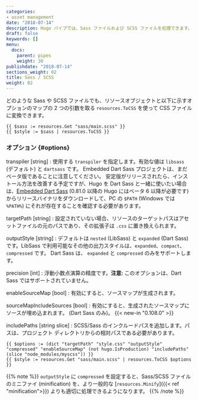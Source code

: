 ```yaml
---
categories:
- asset management
date: "2018-07-14"
description: Hugo パイプでは、Sass ファイルおよび SCSS ファイルを処理できます。
draft: false
keywords: []
menu:
  docs:
    parent: pipes
    weight: 30
publishdate: "2018-07-14"
sections_weight: 02
title: Sass / SCSS
weight: 02
---
```


どのような Sass や SCSS ファイルでも、リソースオブジェクトと以下に示すオプションのマップの 2 つの引数を取る `resources.ToCSS` を使って CSS ファイルに変換できます。

```go-html-template
{{ $sass := resources.Get "sass/main.scss" }}
{{ $style := $sass | resources.ToCSS }}
```

### オプション {#options}

transpiler [string]
: 使用する `transpiler` を指定します。有効な値は `libsass` (デフォルト) と `dartsass` です。 Embedded Dart Sass プロジェクトは、まだベータ版であることに注意してください。 安定版がリリースされたら、インストール方法を改善する予定ですが、Hugo を Dart Sass と一緒に使いたい場合は、[Embedded Dart Sass](https://github.com/sass/dart-sass-embedded/releases) (0.81.0 以降の Hugo にはベータ 6 以降が必要です) からリリースバイナリをダウンロードして、PC の `$PATH` (Windows では `%PATH%`) にそれが存在することを確認する必要があります。

targetPath [string]
: 設定されていない場合、リソースのターゲットパスはアセットファイルの元のパスであり、その拡張子は `.css` に置き換えられます。

outputStyle [string]
: デフォルトは `nested` (LibSass) と `expanded` (Dart Sass) です。LibSass で利用可能なその他の出力スタイルは、`expanded`、`compact`、`compressed` です。 Dart Sass は、 `expanded` と `compressed` のみをサポートします。

precision [int]
: 浮動小数点演算の精度です。**注意:** このオプションは、Dart Sass ではサポートされていません。

enableSourceMap [bool]
: 有効にすると、ソースマップが生成されます。

sourceMapIncludeSources [bool]
: 有効にすると、生成されたソースマップにソースが埋め込まれます。 (Dart Sass のみ)。 {{< new-in "0.108.0" >}}

includePaths [string slice]
: SCSS/Sass のインクルードパスを追加します。パスは、プロジェクト ディレクトリからの相対パスである必要があります。

```go-html-template
{{ $options := (dict "targetPath" "style.css" "outputStyle" "compressed" "enableSourceMap" (not hugo.IsProduction) "includePaths" (slice "node_modules/myscss")) }}
{{ $style := resources.Get "sass/main.scss" | resources.ToCSS $options }}
```

{{% note %}}
`outputStyle` に `compressed` を設定すると、Sass/SCSS ファイルのミニファイ (minification) を、より一般的な [`resources.Minify`]({{< ref "minification">}}) よりも適切に処理できるようになります。
{{% /note %}}
